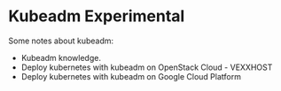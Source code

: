 # Kubeadm Experimental

Some notes about kubeadm:

- Kubeadm knowledge.
- Deploy kubernetes with kubeadm on OpenStack Cloud - VEXXHOST
- Deploy kubernetes with kubeadm on Google Cloud Platform
